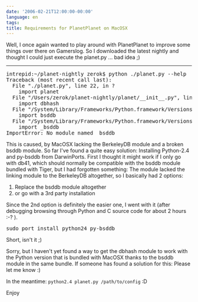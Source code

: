 ```yaml
---
date: '2006-02-21T12:00:00-00:00'
language: en
tags:
title: Requirements for PlanetPlanet on MacOSX
---
```



Well, I once again wanted to play around with PlanetPlanet to improve some things over there on Gamerslog. So I downloaded the latest nightly and thought I could just execute the planet.py ... bad idea ;)



-------------------------------



<pre class="output">intrepid:~/planet-nightly zerok$ python ./planet.py --help
Traceback (most recent call last):
  File "./planet.py", line 22, in ?
    import planet
  File "/Users/zerok/planet-nightly/planet/__init__.py", line 33, in ?
    import dbhash
  File "/System/Library/Frameworks/Python.framework/Versions/2.3/lib/python2.3/dbhash.py", line 5, in ?
    import bsddb
  File "/System/Library/Frameworks/Python.framework/Versions/2.3/lib/python2.3/bsddb/__init__.py", line 40, in ?
    import _bsddb
ImportError: No module named _bsddb</pre>

This is caused, by MacOSX lacking the BerkeleyDB module and a broken bsddb module. So far I've found a quite easy solution: Installing Python-2.4 and py-bsddb from DarwinPorts. First I thought it might work if I only go with db41, which should normally be compatible with the bsddb module bundled with Tiger, but I had forgotten something: The module lacked the linking module to the BerkeleyDB altogether, so I basically had 2 options:

1. Replace the bsddb module altogether
2. or go with a 3rd party installation

Since the 2nd option is definitely the easier one, I went with it (after debugging browsing through Python and C source code for about 2 hours :-? ).

<pre class="command">sudo port install python24 py-bsddb</pre>

Short, isn't it ;)

Sorry, but I haven't yet found a way to get the dbhash module to work with the Python version that is bundled with MacOSX thanks to the bsddb module in the same bundle. If someone has found a solution for this: Please let me know :)

In the meantime: `python2.4 planet.py /path/to/config` :D

Enjoy